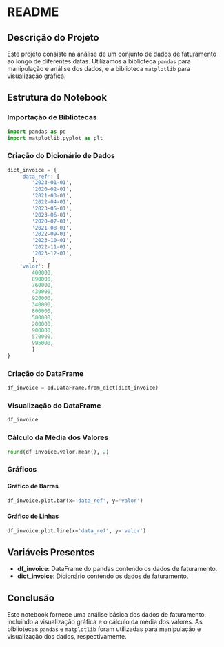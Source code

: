 # README

## Descrição do Projeto

Este projeto consiste na análise de um conjunto de dados de faturamento ao longo de diferentes datas. Utilizamos a biblioteca `pandas` para manipulação e análise dos dados, e a biblioteca `matplotlib` para visualização gráfica.

## Estrutura do Notebook

### Importação de Bibliotecas

```python
import pandas as pd
import matplotlib.pyplot as plt
```

### Criação do Dicionário de Dados

```python
dict_invoice = {
    'data_ref': [
        '2023-01-01', 
        '2020-02-01', 
        '2021-03-01', 
        '2022-04-01', 
        '2023-05-01',
        '2023-06-01', 
        '2020-07-01', 
        '2021-08-01', 
        '2022-09-01', 
        '2023-10-01',
        '2022-11-01', 
        '2023-12-01',
        ],
    'valor': [
        400000, 
        890000, 
        760000, 
        430000, 
        920000,
        340000, 
        800000, 
        500000, 
        200000, 
        900000,
        570000, 
        995000,
        ]
}
```

### Criação do DataFrame

```python
df_invoice = pd.DataFrame.from_dict(dict_invoice)
```

### Visualização do DataFrame

```python
df_invoice
```

### Cálculo da Média dos Valores

```python
round(df_invoice.valor.mean(), 2)
```

### Gráficos

#### Gráfico de Barras

```python
df_invoice.plot.bar(x='data_ref', y='valor')
```

#### Gráfico de Linhas

```python
df_invoice.plot.line(x='data_ref', y='valor')
```

## Variáveis Presentes

- **df_invoice**: DataFrame do pandas contendo os dados de faturamento.
- **dict_invoice**: Dicionário contendo os dados de faturamento.

## Conclusão

Este notebook fornece uma análise básica dos dados de faturamento, incluindo a visualização gráfica e o cálculo da média dos valores. As bibliotecas `pandas` e `matplotlib` foram utilizadas para manipulação e visualização dos dados, respectivamente.
